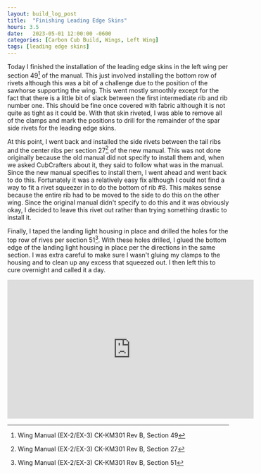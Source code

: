 ```yaml
---
layout: build_log_post
title:  "Finishing Leading Edge Skins"
hours: 3.5
date:   2023-05-01 12:00:00 -0600
categories: [Carbon Cub Build, Wings, Left Wing]
tags: [leading edge skins]
---
```


Today I finished the installation of the leading edge skins in the left wing per section 49[^section-49-ref] of the manual. This just involved installing the bottom row of rivets although this was a bit of a challenge due to the position of the sawhorse supporting the wing. This went mostly smoothly except for the fact that there is a little bit of slack between the first intermediate rib and rib number one. This should be fine once covered with fabric although it is not quite as tight as it could be. With that skin riveted, I was able to remove all of the clamps and mark the positions to drill for the remainder of the spar side rivets for the leading edge skins.

At this point, I went back and installed the side rivets between the tail ribs and the center ribs per section 27[^section-27-ref] of the new manual. This was not done originally because the old manual did not specify to install them and, when we asked CubCrafters about it, they said to follow what was in the manual. Since the new manual specifies to install them, I went ahead and went back to do this. Fortunately it was a relatively easy fix although I could not find a way to fit a rivet squeezer in to do the bottom of rib #8. This makes sense because the entire rib had to be moved to the side to do this on the other wing. Since the original manual didn't specify to do this and it was obviously okay, I decided to leave this rivet out rather than trying something drastic to install it.

Finally, I taped the landing light housing in place and drilled the holes for the top row of rives per section 51[^section-51-ref]. With these holes drilled, I glued the bottom edge of the landing light housing in place per the directions in the same section. I was extra careful to make sure I wasn't gluing my clamps to the housing and to clean up any excess that squeezed out. I then left this to cure overnight and called it a day.

<iframe width="560" height="315" src="https://www.youtube.com/embed/H4b2JZv3VCc" title="YouTube video player" frameborder="0" allow="accelerometer; autoplay; clipboard-write; encrypted-media; gyroscope; picture-in-picture; web-share" allowfullscreen></iframe>

[^section-49-ref]: Wing Manual (EX-2/EX-3) CK-KM301 Rev B, Section 49
[^section-27-ref]: Wing Manual (EX-2/EX-3) CK-KM301 Rev B, Section 27
[^section-51-ref]: Wing Manual (EX-2/EX-3) CK-KM301 Rev B, Section 51